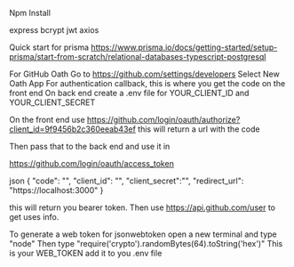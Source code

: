 Npm Install

express
bcrypt
jwt
axios

Quick start for prisma
https://www.prisma.io/docs/getting-started/setup-prisma/start-from-scratch/relational-databases-typescript-postgresql

For GitHub Oath
Go to https://github.com/settings/developers
Select New Oath App
For authentication callback, this is where you get the code on the front end
On back end create a .env file for YOUR_CLIENT_ID and YOUR_CLIENT_SECRET

On the front end use https://github.com/login/oauth/authorize?client_id=9f9456b2c360eeab43ef
this will return a url with the code

Then pass that to the back end and use it in

https://github.com/login/oauth/access_token

json
{
"code": "<your code>",
"client_id": "<your client id>",
"client_secret":"<your client secret>",
"redirect_url": "https://localhost:3000"
}

this will return you bearer token.
Then use https://api.github.com/user to get uses info.

To generate a web token for jsonwebtoken
open a new terminal and type "node"
Then type "require('crypto').randomBytes(64).toString('hex')"
This is your WEB_TOKEN add it to you .env file
